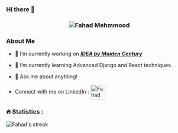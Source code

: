 ### Hi there 👋

<h3 align="center">
   <img alt="Fahad Mehmmood" src="https://readme-typing-svg.herokuapp.com/?lines=Fahad+Mehmmood;Full-Stack+developer&font=Fira%20Code&width=440&height=45&color=68C3D4&vCenter=true&size=21"></a>
</h3>

<h3> About Me </h3>

- 🔭 I’m currently working on ***[IDEA by Maiden Century](https://maidencentury.com)***
- 🌱 I’m currently learning Advanced Django and React techniques.
- 💬 Ask me about anything!

- Connect with me on LinkedIn :
   <a href="www.linkedin.com/in/fahad-mehmood-4a3282190" target="_blank"><img align="center" src="https://img.icons8.com/color/344/linkedin.png" alt="Fahadmehmood97" height="40" width="40" /></a> 
</p>

<h3>🔥 Statistics :</h3>

<img alt="Fahad's streak" src="http://github-readme-streak-stats.herokuapp.com?user=fahadmehmood97&theme=monokai&hide_border=true&date_format=j%20M%5B%20Y%5D&background=1F222E&stroke=FFFFFF&currStreakLabel=FFE8D1&sideLabels=FFE8D1&ring=68C3D4&fire=568EA3&currStreakNum=FFFFFF&sideNums=68C3D4"/>

<!--
**fahadmehmood97/fahadmehmood97** is a ✨ _special_ ✨ repository because its `README.md` (this file) appears on your GitHub profile.

Here are some ideas to get you started:

- 🔭 I’m currently working on ...
- 🌱 I’m currently learning ...
- 👯 I’m looking to collaborate on ...
- 🤔 I’m looking for help with ...
- 💬 Ask me about ...
- 📫 How to reach me: ...
- 😄 Pronouns: ...
- ⚡ Fun fact: ...
-->
